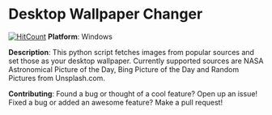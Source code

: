 # Desktop Wallpaper Changer
[![HitCount](http://hits.dwyl.io/ayan-b/Desktop-Wallpaper-Changer.svg)](http://hits.dwyl.io/ayan-b/Desktop-Wallpaper-Changer)
**Platform**: Windows

**Description**:
    This python script fetches images from popular sources and set those as your desktop wallpaper. Currently supported sources are NASA Astronomical Picture of the Day, Bing Picture of the Day and Random Pictures from Unsplash.com.

**Contributing**:
    Found a bug or thought of a cool feature? Open up an issue!
    Fixed a bug or added an awesome feature? Make a pull request!
    
